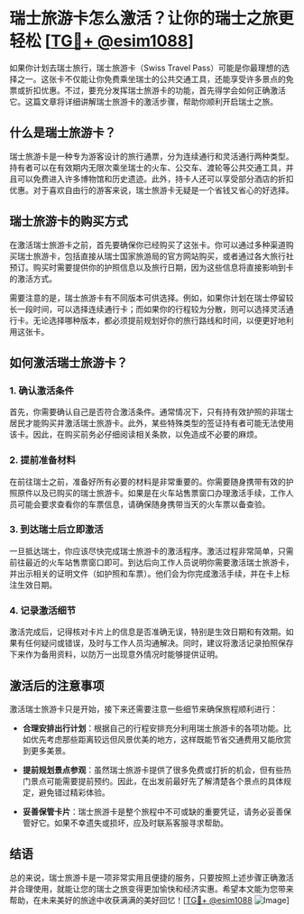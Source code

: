 # 瑞士旅游卡怎么激活？让你的瑞士之旅更轻松 [[TG💪+ @esim1088](https://t.me/s/esim1088)]

如果你计划去瑞士旅行，瑞士旅游卡（Swiss Travel Pass）可能是你最理想的选择之一。这张卡不仅能让你免费乘坐瑞士的公共交通工具，还能享受许多景点的免票或折扣优惠。不过，要充分发挥瑞士旅游卡的功能，首先得学会如何正确激活它。这篇文章将详细讲解瑞士旅游卡的激活步骤，帮助你顺利开启瑞士之旅。

## 什么是瑞士旅游卡？

瑞士旅游卡是一种专为游客设计的旅行通票，分为连续通行和灵活通行两种类型。持有者可以在有效期内无限次乘坐瑞士的火车、公交车、渡轮等公共交通工具，并且可以免费进入许多博物馆和历史遗迹。此外，持卡人还可以享受部分酒店的折扣优惠。对于喜欢自由行的游客来说，瑞士旅游卡无疑是一个省钱又省心的好选择。

## 瑞士旅游卡的购买方式

在激活瑞士旅游卡之前，首先要确保你已经购买了这张卡。你可以通过多种渠道购买瑞士旅游卡，包括直接从瑞士国家旅游局的官方网站购买，或者通过各大旅行社预订。购买时需要提供你的护照信息以及旅行日期，因为这些信息将直接影响到卡的激活方式。

需要注意的是，瑞士旅游卡有不同版本可供选择。例如，如果你计划在瑞士停留较长一段时间，可以选择连续通行卡；而如果你的行程较为分散，则可以选择灵活通行卡。无论选择哪种版本，都必须提前规划好你的旅行路线和时间，以便更好地利用这张卡。

## 如何激活瑞士旅游卡？

### 1. 确认激活条件

首先，你需要确认自己是否符合激活条件。通常情况下，只有持有效护照的非瑞士居民才能购买并激活瑞士旅游卡。此外，某些特殊类型的签证持有者可能无法使用该卡。因此，在购买前务必仔细阅读相关条款，以免造成不必要的麻烦。

### 2. 提前准备材料

在前往瑞士之前，准备好所有必要的材料是非常重要的。你需要随身携带有效的护照原件以及已购买的瑞士旅游卡。如果是在火车站售票窗口办理激活手续，工作人员可能会要求查看你的车票信息，请确保随身携带当天的火车票以备查验。

### 3. 到达瑞士后立即激活

一旦抵达瑞士，你应该尽快完成瑞士旅游卡的激活程序。激活过程非常简单，只需前往最近的火车站售票窗口即可。到达后向工作人员说明你需要激活瑞士旅游卡，并出示相关的证明文件（如护照和车票）。他们会为你完成激活手续，并在卡上标注生效日期。

### 4. 记录激活细节

激活完成后，记得核对卡片上的信息是否准确无误，特别是生效日期和有效期。如果有任何疑问或错误，及时与工作人员沟通解决。同时，建议将激活记录拍照保存下来作为备用资料，以防万一出现意外情况时能够提供证明。

## 激活后的注意事项

激活瑞士旅游卡只是开始，接下来还需要注意一些细节来确保旅程顺利进行：

- **合理安排出行计划**：根据自己的行程安排充分利用瑞士旅游卡的各项功能。比如优先考虑那些距离较远但风景优美的地方，这样既能节省交通费用又能欣赏到更多美景。
  
- **提前规划景点参观**：虽然瑞士旅游卡提供了很多免费或打折的机会，但有些热门景点可能需要提前预约。因此，在出发前最好先了解清楚各个景点的具体规定，避免错过精彩体验。

- **妥善保管卡片**：瑞士旅游卡是整个旅程中不可或缺的重要凭证，请务必妥善保管好它。如果不幸遗失或损坏，应及时联系客服寻求帮助。

## 结语

总的来说，瑞士旅游卡是一项非常实用且便捷的服务，只要按照上述步骤正确激活并合理使用，就能让您的瑞士之旅变得更加愉快和经济实惠。希望本文能为您带来帮助，在未来美好的旅途中收获满满的美好回忆！[[TG💪+ @esim1088](https://t.me/s/esim1088) ![Image](https://i.postimg.cc/4NQfJmqS/Snipaste-2025-05-13-00-14-12.png)]